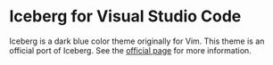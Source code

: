 # Iceberg for Visual Studio Code
Iceberg is a dark blue color theme originally for Vim. This theme is an official port of Iceberg. See the [official page](https://cocopon.github.io/iceberg.vim/) for more information.
